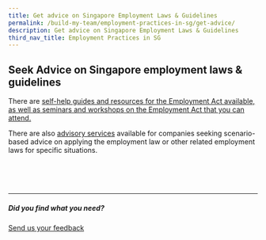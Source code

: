 ```yaml
---
title: Get advice on Singapore Employment Laws & Guidelines
permalink: /build-my-team/employment-practices-in-sg/get-advice/
description: Get advice on Singapore Employment Laws & Guidelines
third_nav_title: Employment Practices in SG
---
```

## Seek Advice on Singapore employment laws &amp; guidelines


There are [self-help guides and resources for the Employment Act available, as well as seminars and workshops on the Employment Act that you can attend.](https://www.mom.gov.sg/employment-practices/employment-act/templates-and-resources-for-kets-and-pay-slips)

There are also [advisory services](https://www.mom.gov.sg/employment-practices/employment-act/advisory-services) available for companies seeking scenario-based advice on applying the employment law or other related employment laws for specific situations.


<br>
<br>
<br>


<hr>

##### Did you find what you need?
[Send us your feedback](https://form.gov.sg/642693623cb98f001239be0d)